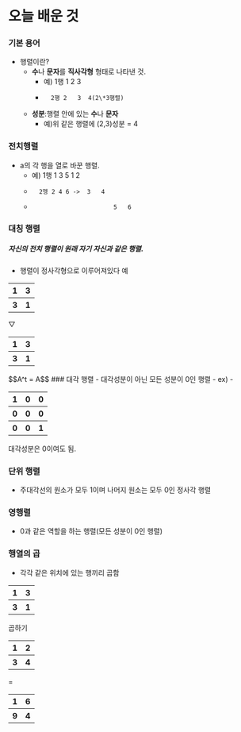 # 오늘 배운 것
### 기본 용어
- 행렬이란?
	- **수**나 **문자**를 **직사각형** 형태로 나타낸 것.
		- 예) 1행 1   2  3  
		-       2행 2   3  4(2\*3행렬)
	- **성분**:행렬 안에 있는 **수**나 **문자**
		- 예)위 같은 행렬에 (2,3)성분 = 4
### **전치행렬**
- a의 각 행을 열로 바꾼 행렬.
	- 예) 1행 1 3 5       1   2
	-       2헹 2 4 6 ->  3   4
	-                            5   6
### 대칭 행렬
##### 자신의 **전치 행렬**이 **원래 자기 자신**과 **같은** 행렬.
- 행렬이 정사각형으로 이루어져있다
예
<table>
	<tr>
		<th>1</th>
		<th>3</th>
	</tr>
	<tr>
		<th>3</th>
		<th>1</th>
	</tr>
</table>
▽
<table>
	<tr>
		<th>1</th>
		<th>3</th>
	</tr>
	<tr>
		<th>3</th>
		<th>1</th>
	</tr>
</table>
$$A^t = A$$ 
### 대각 행렬
- 대각성분이 아닌 모든 성분이 0인 행렬
- ex)
- <table>
	<tr>
		<th>1</th>
		<th>0</th>
		<th>0</th>
	</tr>
	<tr>
		<th>0</th>
		<th>0</th>
		<th>0</th>
	</tr>
	<tr>
		<th>0</th>
		<th>0</th>
		<th>1</th>
	</tr>
</table>
대각성분은 0이여도 됨.

### 단위 행렬
- 주대각선의 원소가 모두 1이며 나머지 원소는 모두 0인 정사각 행렬

### 영행렬
- 0과 같은 역할을 하는 행렬(모든 성분이 0인 행렬)


### 행열의 곱
- 각각 같은 위치에 있는 행끼리 곱함
<table>
	<tr>
		<th>1</th>
		<th>3</th>
	</tr>
	<tr>
		<th>3</th>
		<th>1</th>
	</tr>
</table>
    곱하기
<table>
	<tr>
		<th>1</th>
		<th>2</th>
	</tr>
	<tr>
		<th>3</th>
		<th>4</th>
	</tr>
</table>
	   =
<table>
	<tr>
		<th>1</th>
		<th>6</th>
	</tr>
	<tr>
		<th>9</th>
		<th>4</th>
	</tr>
</table>
